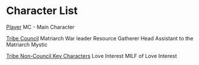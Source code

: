 # Character List
<u>Player</u>
MC - Main Character

<u>Tribe Council</u>
Matriarch
War leader
Resource Gatherer Head
Assistant to the Matriarch
Mystic

<u>Tribe Non-Council Key Characters</u>
Love Interest
MILF of Love Interest

